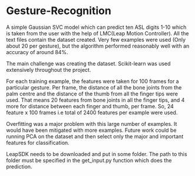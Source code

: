 # Gesture-Recognition

A simple Gaussian SVC model which can predict ten ASL digits 1-10 which is taken from the user with the
help of LMC(Leap Motion Controller). All the text files contain the dataset created. Very few examples were
used (Only about 20 per gesture), but the algorithm performed reasonably well with an accuracy of around 84%.

The main challenge was creating the dataset. Scikit-learn was used extensively throughout the project.

For each training example, the features were taken for 100 frames for a particular gesture. Per frame, the
distance of all the bone joints from the palm centre and the distance of the thumb from all the finger tips were used.
That means 20 features from bone joints in all the finger tips, and 4 more for distance between each finger and thumb,
per frame. So, 24 feature x 100 frames i.e total of 2400 features per example were used.

Overfitting was a major problem with this large number of examples. It would have been mitigated with more examples.
Future work could be running PCA on the dataset and then select only the major and important features for
classification.

LeapSDK needs to be downloaded and put in some folder. The path to this folder must be specified in the get_input.py
function which does the prediction.

